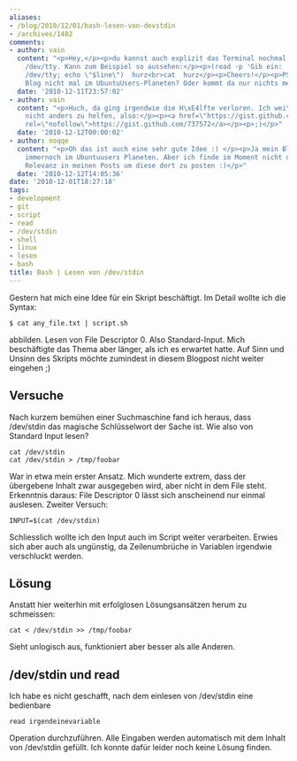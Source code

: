 ```yaml
---
aliases:
- /blog/2010/12/01/bash-lesen-von-devstdin
- /archives/1402
comments:
- author: vain
  content: "<p>Hey,</p><p>du kannst auch explizit das Terminal nochmal \xF6ffnen mit
    /dev/tty. Kann zum Beispiel so aussehen:</p><p>(read -p 'Gib ein: ' -r line &lt;
    /dev/tty; echo \"$line\")  hurz<br>cat  hurz</p><p>Cheers!</p><p>PS.: War dein
    Blog nicht mal im UbuntuUsers-Planeten? Oder kommt da nur nichts mehr an?</p>"
  date: '2010-12-11T23:57:02'
- author: vain
  content: "<p>Huch, da ging irgendwie die H\xE4lfte verloren. Ich wei\xDF mir grade
    nicht anders zu helfen, also:</p><p><a href=\"https://gist.github.com/737572\"
    rel=\"nofollow\">https://gist.github.com/737572</a></p><p>;)</p>"
  date: '2010-12-12T00:00:02'
- author: noqqe
  content: "<p>Oh das ist auch eine sehr gute Idee :) </p><p>Ja mein Blog ist auch
    immernoch im Ubuntuusers Planeten. Aber ich finde im Moment nicht die n\xF6tige
    Relevanz in meinen Posts um diese dort zu posten :)</p>"
  date: '2010-12-12T14:05:36'
date: '2010-12-01T18:27:18'
tags:
- development
- git
- script
- read
- /dev/stdin
- shell
- linux
- lesen
- bash
title: Bash | Lesen von /dev/stdin
---
```


Gestern hat mich eine Idee für ein Skript beschäftigt. Im Detail wollte ich
die Syntax:

```
$ cat any_file.txt | script.sh
```

abbilden. Lesen von File Descriptor 0. Also Standard-Input. Mich
beschäftigte das Thema aber länger, als ich es erwartet hatte. Auf Sinn und
Unsinn des Skripts möchte zumindest in diesem Blogpost nicht weiter
eingehen ;)

## Versuche

Nach kurzem bemühen einer Suchmaschine fand ich heraus, dass /dev/stdin das
magische Schlüsselwort der Sache ist. Wie also von Standard Input lesen?

```
cat /dev/stdin
cat /dev/stdin > /tmp/foobar
```

War in etwa mein erster Ansatz. Mich wunderte extrem, dass der übergebene
Inhalt zwar ausgegeben wird, aber nicht in dem File steht. Erkenntnis
daraus: File Descriptor 0 lässt sich anscheinend nur einmal auslesen.
Zweiter Versuch:

```
INPUT=$(cat /dev/stdin)
```

Schliesslich wollte ich den Input auch im Script weiter verarbeiten. Erwies
sich aber auch als ungünstig, da Zeilenumbrüche in Variablen irgendwie
verschluckt werden.

## Lösung

Anstatt hier weiterhin mit erfolglosen Lösungsansätzen herum zu schmeissen:

```
cat < /dev/stdin >> /tmp/foobar
```

Sieht unlogisch aus, funktioniert aber besser als alle Anderen.

## /dev/stdin und read

Ich habe es nicht geschafft, nach dem einlesen von /dev/stdin eine
bedienbare

```
read irgendeinevariable
```

Operation durchzuführen. Alle Eingaben werden automatisch mit dem Inhalt
von /dev/stdin gefüllt. Ich konnte dafür leider noch keine Lösung finden.
